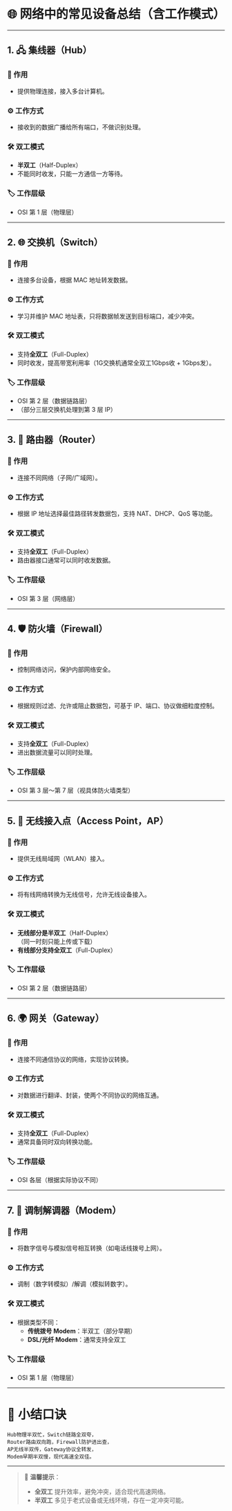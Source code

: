 # 🌐 网络中的常见设备总结（含工作模式）

---

## 1. 🖧 集线器（Hub）

### 📌 作用
- 提供物理连接，接入多台计算机。

### ⚙ 工作方式
- 接收到的数据广播给所有端口，不做识别处理。

### 🛠 双工模式
- **半双工**（Half-Duplex）
- 不能同时收发，只能一方通信一方等待。

### 🏷 工作层级
- OSI 第 1 层（物理层）

---

## 2. 🌐 交换机（Switch）

### 📌 作用
- 连接多台设备，根据 MAC 地址转发数据。

### ⚙ 工作方式
- 学习并维护 MAC 地址表，只将数据帧发送到目标端口，减少冲突。

### 🛠 双工模式
- 支持**全双工**（Full-Duplex）
- 同时收发，提高带宽利用率（1G交换机通常全双工1Gbps收 + 1Gbps发）。

### 🏷 工作层级
- OSI 第 2 层（数据链路层）
- （部分三层交换机处理到第 3 层 IP）

---

## 3. 🚥 路由器（Router）

### 📌 作用
- 连接不同网络（子网/广域网）。

### ⚙ 工作方式
- 根据 IP 地址选择最佳路径转发数据包，支持 NAT、DHCP、QoS 等功能。

### 🛠 双工模式
- 支持**全双工**（Full-Duplex）
- 路由器接口通常可以同时收发数据。

### 🏷 工作层级
- OSI 第 3 层（网络层）

---

## 4. 🛡 防火墙（Firewall）

### 📌 作用
- 控制网络访问，保护内部网络安全。

### ⚙ 工作方式
- 根据规则过滤、允许或阻止数据包，可基于 IP、端口、协议做细粒度控制。

### 🛠 双工模式
- 支持**全双工**（Full-Duplex）
- 进出数据流量可以同时处理。

### 🏷 工作层级
- OSI 第 3 层～第 7 层（视具体防火墙类型）

---

## 5. 📶 无线接入点（Access Point，AP）

### 📌 作用
- 提供无线局域网（WLAN）接入。

### ⚙ 工作方式
- 将有线网络转换为无线信号，允许无线设备接入。

### 🛠 双工模式
- **无线部分是半双工**（Half-Duplex）  
  （同一时刻只能上传或下载）
- **有线部分支持全双工**（Full-Duplex）

### 🏷 工作层级
- OSI 第 2 层（数据链路层）

---

## 6. 🌍 网关（Gateway）

### 📌 作用
- 连接不同通信协议的网络，实现协议转换。

### ⚙ 工作方式
- 对数据进行翻译、封装，使两个不同协议的网络互通。

### 🛠 双工模式
- 支持**全双工**（Full-Duplex）
- 通常具备同时双向转换功能。

### 🏷 工作层级
- OSI 各层（根据实际协议不同）

---

## 7. 📡 调制解调器（Modem）

### 📌 作用
- 将数字信号与模拟信号相互转换（如电话线拨号上网）。

### ⚙ 工作方式
- 调制（数字转模拟）/解调（模拟转数字）。

### 🛠 双工模式
- 根据类型不同：
  - **传统拨号 Modem**：半双工（部分早期）
  - **DSL/光纤 Modem**：通常支持全双工

### 🏷 工作层级
- OSI 第 1 层（物理层）

---

# 🧠 小结口诀

```
Hub物理半双忙，Switch链路全双夸，
Router路由双向跑，Firewall防护进出查，
AP无线半双传，Gateway协议全转发，
Modem早期半双慢，现代高速全双佳。
```

---

> 📌 **温馨提示**：
> - **全双工** 提升效率，避免冲突，适合现代高速网络。
> - **半双工** 多见于老式设备或无线环境，存在一定冲突可能。

